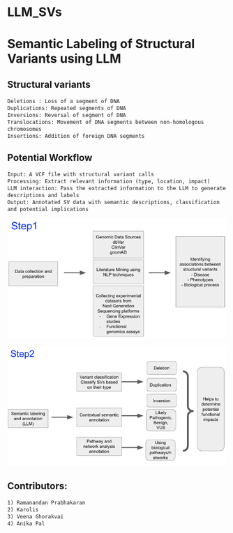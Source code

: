 # LLM_SVs

# Semantic Labeling of Structural Variants using LLM

## Structural variants 
```
Deletions : Loss of a segment of DNA
Duplications: Repeated segments of DNA
Inversions: Reversal of segment of DNA
Translocations: Movement of DNA segments between non-homologous chromosomes
Insertions: Addition of foreign DNA segments
```

## Potential Workflow
```
Input: A VCF file with structural variant calls
Processing: Extract relevant information (type, location, impact)
LLM interaction: Pass the extracted information to the LLM to generate descriptions and labels
Output: Annotated SV data with semantic descriptions, classification and potential implications
```

![Step1](resources/Step1.png)

![Step2](resources/Step2.png)


## Contributors:
```
1) Ramanandan Prabhakaran
2) Karolis
3) Veena Ghorakvai
4) Anika Pal
```
